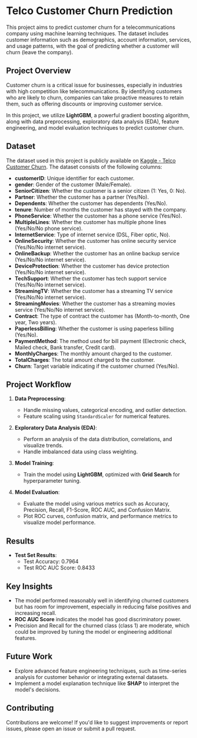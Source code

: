 # Telco Customer Churn Prediction

This project aims to predict customer churn for a telecommunications company using machine learning techniques. The dataset includes customer information such as demographics, account information, services, and usage patterns, with the goal of predicting whether a customer will churn (leave the company).

## Project Overview

Customer churn is a critical issue for businesses, especially in industries with high competition like telecommunications. By identifying customers who are likely to churn, companies can take proactive measures to retain them, such as offering discounts or improving customer service.

In this project, we utilize **LightGBM**, a powerful gradient boosting algorithm, along with data preprocessing, exploratory data analysis (EDA), feature engineering, and model evaluation techniques to predict customer churn.

## Dataset

The dataset used in this project is publicly available on [Kaggle - Telco Customer Churn](https://www.kaggle.com/datasets/blastchar/telco-customer-churn). The dataset consists of the following columns:

- **customerID**: Unique identifier for each customer.
- **gender**: Gender of the customer (Male/Female).
- **SeniorCitizen**: Whether the customer is a senior citizen (1: Yes, 0: No).
- **Partner**: Whether the customer has a partner (Yes/No).
- **Dependents**: Whether the customer has dependents (Yes/No).
- **tenure**: Number of months the customer has stayed with the company.
- **PhoneService**: Whether the customer has a phone service (Yes/No).
- **MultipleLines**: Whether the customer has multiple phone lines (Yes/No/No phone service).
- **InternetService**: Type of internet service (DSL, Fiber optic, No).
- **OnlineSecurity**: Whether the customer has online security service (Yes/No/No internet service).
- **OnlineBackup**: Whether the customer has an online backup service (Yes/No/No internet service).
- **DeviceProtection**: Whether the customer has device protection (Yes/No/No internet service).
- **TechSupport**: Whether the customer has tech support service (Yes/No/No internet service).
- **StreamingTV**: Whether the customer has a streaming TV service (Yes/No/No internet service).
- **StreamingMovies**: Whether the customer has a streaming movies service (Yes/No/No internet service).
- **Contract**: The type of contract the customer has (Month-to-month, One year, Two years).
- **PaperlessBilling**: Whether the customer is using paperless billing (Yes/No).
- **PaymentMethod**: The method used for bill payment (Electronic check, Mailed check, Bank transfer, Credit card).
- **MonthlyCharges**: The monthly amount charged to the customer.
- **TotalCharges**: The total amount charged to the customer.
- **Churn**: Target variable indicating if the customer churned (Yes/No).

## Project Workflow

1. **Data Preprocessing**: 
   - Handle missing values, categorical encoding, and outlier detection.
   - Feature scaling using `StandardScaler` for numerical features.

2. **Exploratory Data Analysis (EDA)**: 
   - Perform an analysis of the data distribution, correlations, and visualize trends.
   - Handle imbalanced data using class weighting.
   
3. **Model Training**:
   - Train the model using **LightGBM**, optimized with **Grid Search** for hyperparameter tuning.

4. **Model Evaluation**:
   - Evaluate the model using various metrics such as Accuracy, Precision, Recall, F1-Score, ROC AUC, and Confusion Matrix.
   - Plot ROC curves, confusion matrix, and performance metrics to visualize model performance.

## Results
- **Test Set Results**: 
  - Test Accuracy: 0.7964
  - Test ROC AUC Score: 0.8433

## Key Insights

- The model performed reasonably well in identifying churned customers but has room for improvement, especially in reducing false positives and increasing recall.
- **ROC AUC Score** indicates the model has good discriminatory power.
- Precision and Recall for the churned class (class 1) are moderate, which could be improved by tuning the model or engineering additional features.

## Future Work

- Explore advanced feature engineering techniques, such as time-series analysis for customer behavior or integrating external datasets.
- Implement a model explanation technique like **SHAP** to interpret the model's decisions.

## Contributing
Contributions are welcome! If you'd like to suggest improvements or report issues, please open an issue or submit a pull request.
